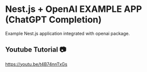 # Nest.js + OpenAI EXAMPLE APP (ChatGPT Completion)

Example Nest.js application integrated with openai package.

## Youtube Tutorial 📷 
https://youtu.be/t4B74nnTxGs
